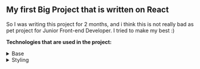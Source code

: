 ## My first Big Project that is written on React


<p>So I was writing this project for 2 months, and i think this is not really bad as pet project for Junior Front-end Developer. I tried to make my best :)</p> 

**Technologies that are used in the project:**
<details>
  <summary>Base</summary>

  <ul>
    <li>React + TypeScript</li>
    <li>React Router DOM</li>
    <li>For optimizitation is used memo() and lazy() with Suspense</li>
  </ul>
</details>

<details>
  <summary>Styling</summary>

  <ul>
    <li>Default CSS</li>
    <li>Tailwind CSS(is also used to implement responsive design for my app)</li>
  </ul>
</details>